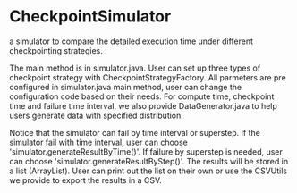 # CheckpointSimulator
a simulator to compare the detailed execution time under different checkpointing strategies.

The main method is in simulator.java. User can set up three types of checkpoint strategy with CheckpointStrategyFactory. All parmeters are pre configured in simulator.java main method, user can change the configuration code based on their needs. For compute time, checkpoint time and failure time interval, we also provide DataGenerator.java to help users generate data with specified distribution.

Notice that the simulator can fail by time interval or superstep. If the simulator fail with time interval, user can choose 'simulator.generateResultByTime()'. If failure by superstep is needed, user can choose 'simulator.generateResultByStep()'. The results will be stored in a list (ArrayList<IterationUnit>). User can print out the list on their own or use the CSVUtils we provide to export the results in a CSV.
